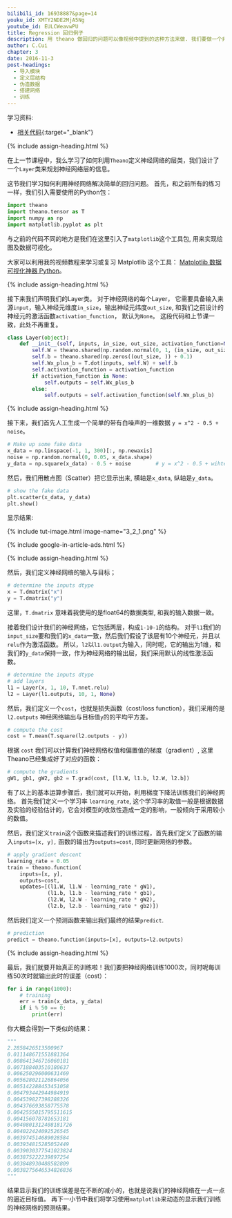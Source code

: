 ```yaml
---
bilibili_id: 16938887&page=14
youku_id: XMTY2NDE2MjA5Ng
youtube_id: EULCWeavwPU
title: Regression 回归例子
description: 用 theano 做回归的问题可以像视频中提到的这种方法来做. 我们要做一个非线性的回归问题,,所以我们添加了两层 layer, 还是用了不同的激励函数. 神经网络成功的使预测误差得到了减小.
author: C.Cui
chapter: 3
date: 2016-11-3
post-headings:
  - 导入模块
  - 定义层结构
  - 伪造数据
  - 搭建网络
  - 训练
---
```



学习资料:
  * [相关代码](https://github.com/MorvanZhou/tutorials/tree/master/theanoTUT/theano9_regression_nn){:target="_blank"}
  
{% include assign-heading.html %}

在上一节课程中，我么学习了如何利用`Theano`定义神经网络的层类，我们设计了一个`Layer`类来规划神经网络层的信息。 

这节我们学习如何利用神经网络解决简单的回归问题。
首先，和之前所有的练习一样，我们引入需要使用的Python包： 

```python
import theano
import theano.tensor as T
import numpy as np
import matplotlib.pyplot as plt
```

与之前的代码不同的地方是我们在这里引入了`matplotlib`这个工具包, 用来实现绘图及数据可视化。 

大家可以利用我的视频教程来学习或复习 Matplotlib 这个工具： [Matplotlib 数据可视化神器 Python](/tutorials/data-manipulation/plt/)。

{% include assign-heading.html %}

接下来我们声明我们的Layer类。 对于神经网络的每个Layer， 
它需要具备输入来源`input`，输入神经元维度`in_size`，输出神经元纬度`out_size`,
和我们之前设计的神经元的激活函数`activation_function`， 默认为`None`。
这段代码和上节课一致，此处不再重复。

```python
class Layer(object):
    def __init__(self, inputs, in_size, out_size, activation_function=None):
        self.W = theano.shared(np.random.normal(0, 1, (in_size, out_size)))
        self.b = theano.shared(np.zeros((out_size, )) + 0.1)
        self.Wx_plus_b = T.dot(inputs, self.W) + self.b
        self.activation_function = activation_function
        if activation_function is None:
            self.outputs = self.Wx_plus_b
        else:
            self.outputs = self.activation_function(self.Wx_plus_b)
```

{% include assign-heading.html %}

接下来，我们首先人工生成一个简单的带有白噪声的一维数据 `y = x^2 - 0.5 + noise`。

```python
# Make up some fake data
x_data = np.linspace(-1, 1, 300)[:, np.newaxis]
noise = np.random.normal(0, 0.05, x_data.shape)
y_data = np.square(x_data) - 0.5 + noise        # y = x^2 - 0.5 + wihtenoise
```

然后，我们用散点图（Scatter）把它显示出来, 横轴是`x_data`, 纵轴是`y_data`。

```python
# show the fake data
plt.scatter(x_data, y_data)
plt.show()
```

显示结果: 

{% include tut-image.html image-name="3_2_1.png" %}

{% include google-in-article-ads.html %}

{% include assign-heading.html %}

然后，我们定义神经网络的输入与目标；

```python
# determine the inputs dtype
x = T.dmatrix("x")
y = T.dmatrix("y") 
```

这里，`T.dmatrix` 意味着我使用的是float64的数据类型, 和我的输入数据一致。

接着我们设计我们的神经网络，它包括两层，构成`1-10-1`的结构。
对于`l1`我们的`input_size`要和我们的`x_data`一致，然后我们假设了该层有10个神经元，并且以`relu`作为激活函数。
所以，`l2`以`l1.output`为输入，同时呢，它的输出为1维，和我们的`y_data`保持一致，作为神经网络的输出层，我们采用默认的线性激活函数。


```python
# determine the inputs dtype
# add layers
l1 = Layer(x, 1, 10, T.nnet.relu)
l2 = Layer(l1.outputs, 10, 1, None)
```

然后，我们定义一个`cost`，也就是损失函数（cost/loss function），我们采用的是`l2.outputs` 神经网络输出与目标值`y`的的平均平方差。

```python
# compute the cost
cost = T.mean(T.square(l2.outputs - y))
```

根据 `cost` 我们可以计算我们神经网络权值和偏置值的梯度（gradient）, 这里Theano已经集成好了对应的函数：

```python
# compute the gradients
gW1, gb1, gW2, gb2 = T.grad(cost, [l1.W, l1.b, l2.W, l2.b])
```

有了以上的基本运算步骤后，我们就可以开始，利用梯度下降法训练我们的神经网络。
首先我们定义一个学习率 `learning_rate`, 这个学习率的取值一般是根据数据及实验的经验估计的，它会对模型的收敛性造成一定的影响，一般倾向于采用较小的数值。

然后，我们定义`train`这个函数来描述我们的训练过程，首先我们定义了函数的输入`inputs=[x, y],` 函数的输出为`outputs=cost`, 同时更新网络的参数。

```python
# apply gradient descent
learning_rate = 0.05
train = theano.function(
    inputs=[x, y],
    outputs=cost,
    updates=[(l1.W, l1.W - learning_rate * gW1),
             (l1.b, l1.b - learning_rate * gb1),
             (l2.W, l2.W - learning_rate * gW2),
             (l2.b, l2.b - learning_rate * gb2)])
```

然后我们定义一个预测函数来输出我们最终的结果`predict`.

```python
# prediction
predict = theano.function(inputs=[x], outputs=l2.outputs)
```

{% include assign-heading.html %}

最后，我们就要开始真正的训练啦！我们要把神经网络训练1000次，同时呢每训练50次时就输出此时的误差（cost）：

```python
for i in range(1000):
    # training
    err = train(x_data, y_data)
    if i % 50 == 0:
        print(err)
```

你大概会得到一下类似的结果：

```python
"""
2.2858426513500967
0.011148671551881364
0.008641346716060181
0.007188403510180637
0.006250296000631469
0.005628021126864056
0.005142288453451058
0.004793442944984919
0.004539827398288326
0.004376693858775578
0.0042555015795511615
0.004156078781653181
0.0040801312408181726
0.004022424092526545
0.003974514689028584
0.003934815285052449
0.0039030377541023824
0.003875222239897254
0.003848930488582809
0.0038275646534826836 
"""
```

结果显示我们的训练误差是在不断的减小的，也就是说我们的神经网络在一点一点的逼近目标值。
再下一小节中我们将学习使用`matplotlib`来动态的显示我们训练的神经网络的预测结果。









